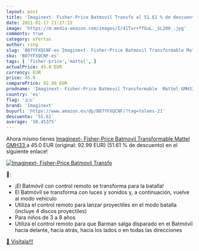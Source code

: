 ```yaml
---
layout: post
title: 'Imaginext- Fisher-Price Batmovil Transfo al 51.61 % de descuento'
date: 2021-02-17 21:27:12
image: 'https://m.media-amazon.com/images/I/41Txr+ffGuL._SL200_.jpg'
comments: true
category: ofertas
author: ring
slug: 'B07YFXQCNF-es Imaginext- Fisher-Price Batmovil Transformable Mattel GMH33'
sku: 'B07YFXQCNF-es'
tags: [ 'fisher-price','mattel', ]
actualPrice: 45.0 EUR
currency: EUR
price: 45.0
comparePrice: 92.99 EUR
prodname: 'Imaginext- Fisher-Price Batmovil Transformable  Mattel GMH33 '
country: 'es'
flag: '🇪🇸'
brand: 'Imaginext'
buyurl: 'https://www.amazon.es/dp/B07YFXQCNF/?tag=tolees-21'
descuento: '51.61'
average: '58.45375'
---
```


Ahora mismo tienes [Imaginext- Fisher-Price Batmovil Transformable  Mattel GMH33 ](https://www.amazon.es/dp/B07YFXQCNF/?tag=tolees-21) a 45.0 EUR (original: 92.99 EUR) (51.61 %  de descuento) en el siguiente enlace!

[![Imaginext- Fisher-Price Batmovil Transfo](https://m.media-amazon.com/images/I/41Txr+ffGuL._SL200_.jpg)](https://www.amazon.es/dp/B07YFXQCNF/?tag=tolees-21)

🔎:

- ¡El Batmóvil con control remoto se transforma para la batalla!
- El Batmóvil se transforma con luces y sonidos y, a continuación, vuelve al modo vehículo
- Utiliza el control remoto para lanzar proyectiles en el modo batalla (incluye 4 discos proyectiles)
- Para niños de 3 a 8 años
- Utiliza el control remoto para que Barman salga disparado en el Batmóvil hacia delante, hacia atrás, hacia los lados o en todas las direcciones

[🛒 Visítala!!!](https://www.amazon.es/dp/B07YFXQCNF/?tag=tolees-21)
